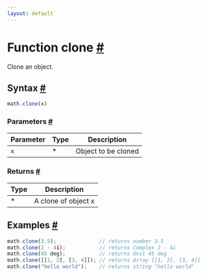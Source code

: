 ```yaml
---
layout: default
---
```


<h1 id="function-clone">Function clone <a href="#function-clone" title="Permalink">#</a></h1>

Clone an object.


<h2 id="syntax">Syntax <a href="#syntax" title="Permalink">#</a></h2>

```js
math.clone(x)
```

<h3 id="parameters">Parameters <a href="#parameters" title="Permalink">#</a></h3>

Parameter | Type | Description
--------- | ---- | -----------
`x` | * | Object to be cloned

<h3 id="returns">Returns <a href="#returns" title="Permalink">#</a></h3>

Type | Description
---- | -----------
* | A clone of object x


<h2 id="examples">Examples <a href="#examples" title="Permalink">#</a></h2>

```js
math.clone(3.5);              // returns number 3.5
math.clone(2 - 4i);           // returns Complex 2 - 4i
math.clone(45 deg);           // returns Unit 45 deg
math.clone([[1, 2], [3, 4]]); // returns Array [[1, 2], [3, 4]]
math.clone("hello world");    // returns string "hello world"
```




<!-- Note: This file is automatically generated from source code comments. Changes made in this file will be overridden. -->
